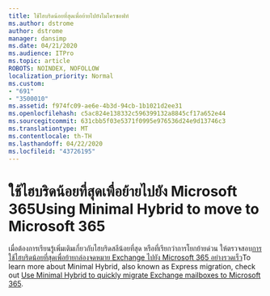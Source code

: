```yaml
---
title: ใช้ไฮบริดน้อยที่สุดเพื่อย้ายไปยังไมโครซอฟท์
ms.author: dstrome
author: dstrome
manager: dansimp
ms.date: 04/21/2020
ms.audience: ITPro
ms.topic: article
ROBOTS: NOINDEX, NOFOLLOW
localization_priority: Normal
ms.custom:
- "691"
- "3500010"
ms.assetid: f974fc09-ae6e-4b3d-94cb-1b1021d2ee31
ms.openlocfilehash: c5ac824e138332c596399132a8845cf17a652e44
ms.sourcegitcommit: 631cbb5f03e5371f0995e976536d24e9d13746c3
ms.translationtype: MT
ms.contentlocale: th-TH
ms.lasthandoff: 04/22/2020
ms.locfileid: "43726195"
---
```

# <a name="using-minimal-hybrid-to-move-to-microsoft-365"></a><span data-ttu-id="48773-102">ใช้ไฮบริดน้อยที่สุดเพื่อย้ายไปยัง Microsoft 365</span><span class="sxs-lookup"><span data-stu-id="48773-102">Using Minimal Hybrid to move to Microsoft 365</span></span>

<span data-ttu-id="48773-103">เมื่อต้องการเรียนรู้เพิ่มเติมเกี่ยวกับไฮบริดสลีน้อยที่สุด หรือที่เรียกว่าการโยกย้ายด่วน ให้ตรวจสอบ[การใช้ไฮบริดน้อยที่สุดเพื่อย้ายกล่องจดหมาย Exchange ไปยัง Microsoft 365 อย่างรวดเร็ว](https://docs.microsoft.com/Exchange/mailbox-migration/use-minimal-hybrid-to-quickly-migrate)</span><span class="sxs-lookup"><span data-stu-id="48773-103">To learn more about Minimal Hybrid, also known as Express migration, check out [Use Minimal Hybrid to quickly migrate Exchange mailboxes to Microsoft 365](https://docs.microsoft.com/Exchange/mailbox-migration/use-minimal-hybrid-to-quickly-migrate).</span></span>
